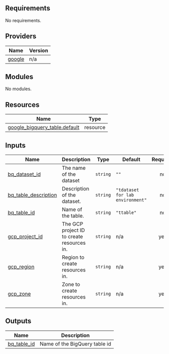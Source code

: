 ## Requirements

No requirements.

## Providers

| Name | Version |
|------|---------|
| <a name="provider_google"></a> [google](#provider\_google) | n/a |

## Modules

No modules.

## Resources

| Name | Type |
|------|------|
| [google_bigquery_table.default](https://registry.terraform.io/providers/hashicorp/google/latest/docs/resources/bigquery_table) | resource |

## Inputs

| Name | Description | Type | Default | Required |
|------|-------------|------|---------|:--------:|
| <a name="input_bq_dataset_id"></a> [bq\_dataset\_id](#input\_bq\_dataset\_id) | The name of the dataset | `string` | `""` | no |
| <a name="input_bq_table_description"></a> [bq\_table\_description](#input\_bq\_table\_description) | Description of the dataset. | `string` | `"tdataset for lab environment"` | no |
| <a name="input_bq_table_id"></a> [bq\_table\_id](#input\_bq\_table\_id) | Name of the table. | `string` | `"ttable"` | no |
| <a name="input_gcp_project_id"></a> [gcp\_project\_id](#input\_gcp\_project\_id) | The GCP project ID to create resources in. | `string` | n/a | yes |
| <a name="input_gcp_region"></a> [gcp\_region](#input\_gcp\_region) | Region to create resources in. | `string` | n/a | yes |
| <a name="input_gcp_zone"></a> [gcp\_zone](#input\_gcp\_zone) | Zone to create resources in. | `string` | n/a | yes |

## Outputs

| Name | Description |
|------|-------------|
| <a name="output_bq_table_id"></a> [bq\_table\_id](#output\_bq\_table\_id) | Name of the BigQuery table id |

